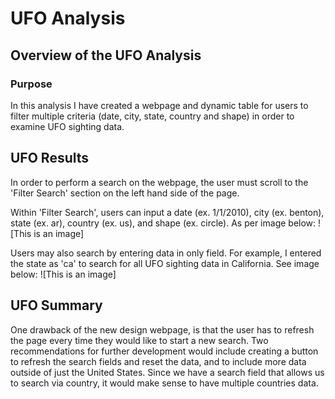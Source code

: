 # UFO Analysis

## Overview of the UFO Analysis

### Purpose

In this analysis I have created a webpage and dynamic table for users to filter multiple criteria (date, city, state, country and shape) in order to examine UFO sighting data. 

## UFO Results

In order to perform a search on the webpage, the user must scroll to the 'Filter Search' section on the left hand side of the page. 

Within 'Filter Search', users can input a date (ex. 1/1/2010), city (ex. benton), state (ex. ar), country (ex. us), and shape (ex. circle). As per image below:
![This is an image]

Users may also search by entering data in only field. For example, I entered the state as 'ca' to search for all UFO sighting data in California. See image below: 
![This is an image]

## UFO Summary

One drawback of the new design webpage, is that the user has to refresh the page every time they would like to start a new search. Two recommendations for further development would include creating a button to refresh the search fields and reset the data, and to include more data outside of just the United States. Since we have a search field that allows us to search via country, it would make sense to have multiple countries data. 
